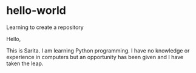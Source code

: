 # hello-world
Learning to create a repository

Hello,

This is Sarita.  I am learning Python programming.  I have no knowledge or experience in computers but an opportunity has been given and I have taken the leap.
